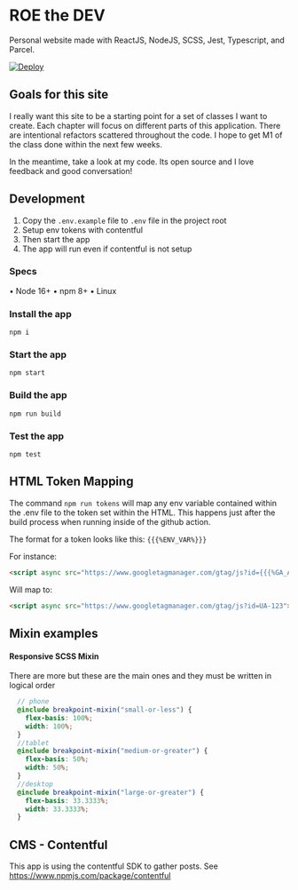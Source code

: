 # ROE the DEV
Personal website made with ReactJS, NodeJS, SCSS, Jest, Typescript, and Parcel.

[![Deploy](https://github.com/rardoz/roethedev/actions/workflows/deploy.yml/badge.svg)](https://github.com/rardoz/roethedev/actions/workflows/deploy.yml)


## Goals for this site

I really want this site to be a starting point for a set of classes I want to create. Each chapter will focus on different parts of this application. There are intentional refactors scattered throughout the code. I hope to get M1 of the class done within the next few weeks.

In the meantime, take a look at my code. Its open source and I love feedback and good conversation!

## Development
1. Copy the `.env.example` file to `.env` file in the project root
1. Setup env tokens with contentful
1. Then start the app
1. The app will run even if contentful is not setup

### Specs

• Node 16+
• npm 8+
• Linux

### Install the app
`npm i`
### Start the app
`npm start`

### Build the app
`npm run build`

### Test the app
`npm test`

## HTML Token Mapping
The command `npm run tokens` will map any env variable contained within the .env file to the token set within the HTML. This happens just after the build process when running inside of the github action.

The format for a token looks like this:
`{{{%ENV_VAR%}}}`

For instance:

```html
<script async src="https://www.googletagmanager.com/gtag/js?id={{{%GA_AD_SENSE_TRACKING_ID%}}}"></script>
```

Will map to:

```html
<script async src="https://www.googletagmanager.com/gtag/js?id=UA-123"></script>
```

## Mixin examples

#### Responsive SCSS Mixin
There are more but these are the main ones and they must be written in logical order

```scss
  // phone
  @include breakpoint-mixin("small-or-less") {
    flex-basis: 100%;
    width: 100%;
  }
  //tablet
  @include breakpoint-mixin("medium-or-greater") {
    flex-basis: 50%;
    width: 50%;
  }
  //desktop
  @include breakpoint-mixin("large-or-greater") {
    flex-basis: 33.3333%;
    width: 33.3333%;
  }
```

## CMS - Contentful

This app is using the contentful SDK to gather posts.
See https://www.npmjs.com/package/contentful
